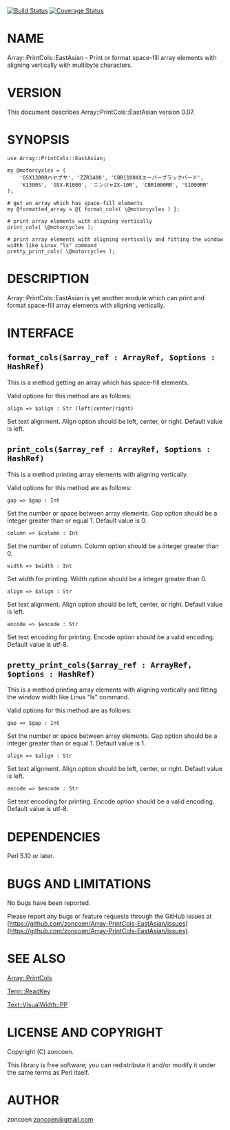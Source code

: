 [![Build Status](https://travis-ci.org/zoncoen/Array-PrintCols-EastAsian.png?branch=master)](https://travis-ci.org/zoncoen/Array-PrintCols-EastAsian) [![Coverage Status](https://coveralls.io/repos/zoncoen/Array-PrintCols-EastAsian/badge.png?branch=master)](https://coveralls.io/r/zoncoen/Array-PrintCols-EastAsian?branch=master)
# NAME

Array::PrintCols::EastAsian - Print or format space-fill array elements with aligning vertically with multibyte characters.

# VERSION

This document describes Array::PrintCols::EastAsian version 0.07.

# SYNOPSIS

    use Array::PrintCols::EastAsian;

    my @motorcycles = (
        'GSX1300Rハヤブサ', 'ZZR1400', 'CBR1100XXスーパーブラックバード',
        'K1300S', 'GSX-R1000', 'ニンジャZX-10R', 'CBR1000RR', 'S1000RR'
    );

    # get an array which has space-fill elements
    my @formatted_array = @{ format_cols( \@motorcycles ) };

    # print array elements with aligning vertically
    print_cols( \@motorcycles );

    # print array elements with aligning vertically and fitting the window width like Linux "ls" command
    pretty_print_cols( \@motorcycles );

# DESCRIPTION

Array::PrintCols::EastAsian is yet another module which can print and format space-fill array elements with aligning vertically.

# INTERFACE

## `format_cols($array_ref : ArrayRef, $options : HashRef)`

This is a method getting an array which has space-fill elements.

Valid options for this method are as follows:

`align => $align : Str (left|center|right)`

Set text alignment. Align option should be left, center, or right. Default value is left.

## `print_cols($array_ref : ArrayRef, $options : HashRef)`

This is a method printing array elements with aligning vertically.

Valid options for this method are as follows:

`gap => $gap : Int`

Set the number or space between array elements. Gap option should be a integer greater than or equal 1. Default value is 0.

`column => $column : Int`

Set the number of column. Column option should be a integer greater than 0.

`width => $width : Int`

Set width for printing. Width option should be a integer greater than 0.

`align => $align : Str`

Set text alignment. Align option should be left, center, or right. Default value is left.

`encode => $encode : Str`

Set text encoding for printing. Encode option should be a valid encoding. Default value is utf-8.

## `pretty_print_cols($array_ref : ArrayRef, $options : HashRef)`

This is a method printing array elements with aligning vertically and fitting the window width like Linux "ls" command.

Valid options for this method are as follows:

`gap => $gap : Int`

Set the number or space between array elements. Gap option should be a integer greater than or equal 1. Default value is 1.

`align => $align : Str`

Set text alignment. Align option should be left, center, or right. Default value is left.

`encode => $encode : Str`

Set text encoding for printing. Encode option should be a valid encoding. Default value is utf-8.

# DEPENDENCIES

Perl 5.10 or later.

# BUGS AND LIMITATIONS

No bugs have been reported.

Please report any bugs or feature requests through the GitHub issues  at [https://github.com/zoncoen/Array-PrintCols-EastAsian/issues](https://github.com/zoncoen/Array-PrintCols-EastAsian/issues).

# SEE ALSO

[Array::PrintCols](https://metacpan.org/pod/Array::PrintCols)

[Term::ReadKey](https://metacpan.org/pod/Term::ReadKey)

[Text::VisualWidth::PP](https://metacpan.org/pod/Text::VisualWidth::PP)

# LICENSE AND COPYRIGHT

Copyright (C) zoncoen.

This library is free software; you can redistribute it and/or modify
it under the same terms as Perl itself.

# AUTHOR

zoncoen <zoncoen@gmail.com>
